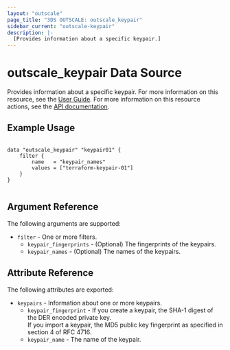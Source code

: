 ```yaml
---
layout: "outscale"
page_title: "3DS OUTSCALE: outscale_keypair"
sidebar_current: "outscale-keypair"
description: |-
  [Provides information about a specific keypair.]
---
```


# outscale_keypair Data Source

Provides information about a specific keypair.
For more information on this resource, see the [User Guide](https://wiki.outscale.net/display/EN/About+Keypairs).
For more information on this resource actions, see the [API documentation](https://docs.outscale.com/api#3ds-outscale-api-keypair).

## Example Usage

```hcl

data "outscale_keypair" "keypair01" {
	filter {
		name   = "keypair_names"
		values = ["terraform-keypair-01"]
	}
}


```

## Argument Reference

The following arguments are supported:

* `filter` - One or more filters.
  * `keypair_fingerprints` - (Optional) The fingerprints of the keypairs.
  * `keypair_names` - (Optional) The names of the keypairs.

## Attribute Reference

The following attributes are exported:

* `keypairs` - Information about one or more keypairs.
  * `keypair_fingerprint` - If you create a keypair, the SHA-1 digest of the DER encoded private key.<br />
If you import a keypair, the MD5 public key fingerprint as specified in section 4 of RFC 4716.
  * `keypair_name` - The name of the keypair.
